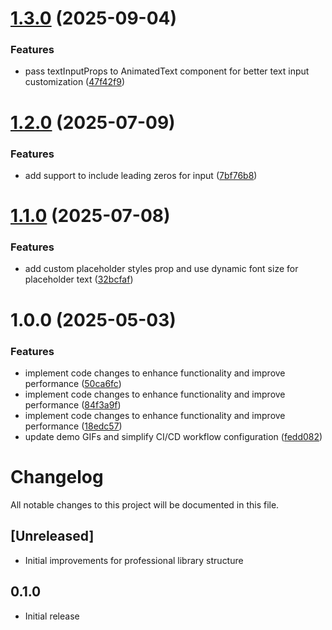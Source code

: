 # [1.3.0](https://github.com/sivantha96/react-native-animated-number-input/compare/v1.2.0...v1.3.0) (2025-09-04)


### Features

* pass textInputProps to AnimatedText component for better text input customization ([47f42f9](https://github.com/sivantha96/react-native-animated-number-input/commit/47f42f9df651deaf02b80cd790e50ad5fc2ab8b9))

# [1.2.0](https://github.com/sivantha96/react-native-animated-number-input/compare/v1.1.0...v1.2.0) (2025-07-09)


### Features

* add support to include leading zeros for input ([7bf76b8](https://github.com/sivantha96/react-native-animated-number-input/commit/7bf76b80eb4962bb6c737fe0000d0c9d2382bdca))

# [1.1.0](https://github.com/sivantha96/react-native-animated-number-input/compare/v1.0.0...v1.1.0) (2025-07-08)


### Features

* add custom placeholder styles prop and use dynamic font size for placeholder text ([32bcfaf](https://github.com/sivantha96/react-native-animated-number-input/commit/32bcfaf0d12352b071c9dd1e052842e3522d0b9e))

# 1.0.0 (2025-05-03)


### Features

* implement code changes to enhance functionality and improve performance ([50ca6fc](https://github.com/sivantha96/react-native-animated-number-input/commit/50ca6fc654e47e326d48b8900cf07ee84faa4499))
* implement code changes to enhance functionality and improve performance ([84f3a9f](https://github.com/sivantha96/react-native-animated-number-input/commit/84f3a9f5180c1b0bdf6db8ee56f5ab0d848a82b9))
* implement code changes to enhance functionality and improve performance ([18edc57](https://github.com/sivantha96/react-native-animated-number-input/commit/18edc57f279ea5a6920cabea05087915702ffe43))
* update demo GIFs and simplify CI/CD workflow configuration ([fedd082](https://github.com/sivantha96/react-native-animated-number-input/commit/fedd082b5388e59bc234d94fca8ce8cbde5dfd3c))

# Changelog

All notable changes to this project will be documented in this file.

## [Unreleased]

- Initial improvements for professional library structure

## 0.1.0

- Initial release
